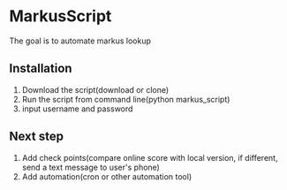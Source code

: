 # MarkusScript
The goal is to automate markus lookup

## Installation
1. Download the script(download or clone)
2. Run the script from command line(python markus_script)
3. input username and password

## Next step
1. Add check points(compare online score with local version, if different, send a text message to user's phone)
2. Add automation(cron or other automation tool)
